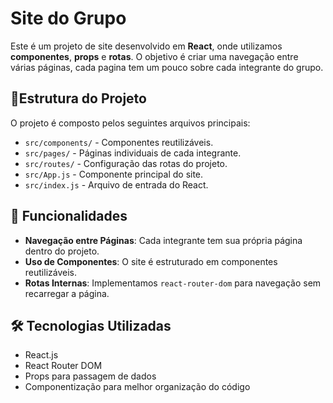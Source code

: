 # Site do Grupo

Este é um projeto de site desenvolvido em **React**, onde utilizamos **componentes**, **props** e **rotas**. O objetivo é criar uma navegação entre várias páginas, cada pagina tem um pouco sobre cada integrante do grupo.

## 📂Estrutura do Projeto 

O projeto é composto pelos seguintes arquivos principais:

- `src/components/` - Componentes reutilizáveis.
- `src/pages/` - Páginas individuais de cada integrante.
- `src/routes/` - Configuração das rotas do projeto.
- `src/App.js` - Componente principal do site.
- `src/index.js` - Arquivo de entrada do React.

## 📌 Funcionalidades 

- **Navegação entre Páginas**: Cada integrante tem sua própria página dentro do projeto.
- **Uso de Componentes**: O site é estruturado em componentes reutilizáveis.
- **Rotas Internas**: Implementamos `react-router-dom` para navegação sem recarregar a página.

## 🛠️ Tecnologias Utilizadas

- React.js
- React Router DOM
- Props para passagem de dados
- Componentização para melhor organização do código


